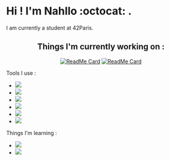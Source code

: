 <body>
 
 # Hi ! I'm Nahllo :octocat: .

 I am currently a student at 42Paris.

 <div align=center>

 ## Things I'm currently working on :


 [![ReadMe Card](https://github-readme-stats.vercel.app/api/pin/?username=NahIIo&repo=netwhat&theme=radical)](https://github.com/NahIIo/netwhat)
 [![ReadMe Card](https://github-readme-stats.vercel.app/api/pin/?username=NahIIo&repo=ft_server&theme=radical)](https://github.com/NahIIo/ft_server)
  </div>

 <div aling=left>

 Tools I use :

 - <img src="http://img.shields.io/badge/-VS%20Code-007ACC?style=flat&logo=visual%20studio%20code&logoColor=white">

 - <img src="http://img.shields.io/badge/-Github-000000?style=flat&logo=github&logoColor=FFFFFF">

 - <img src="http://img.shields.io/badge/-Git-F1502F?style=flat&logo=git&logoColor=FFFFFF">
 
 - <img src="http://img.shields.io/badge/-PHP-77BB4?style=flat&logo=php&logoColor=FFFFFF">

 - <img src="http://img.shields.io/badge/-Docker-2496ed?style=flat&logo=docker&logoColor=FFFFFF">

 - <img src="http://img.shields.io/badge/-StackOverflow-fe7a16?style=flat&logo=Stack Overflow&logoColor=FFFFFF">

 Things I'm learning :

 - <img src="https://img.shields.io/badge/-C%20&%20C++-659ad2?style=flat&logo=c%2B%2B&logoColor=ffffff">
  
 - <img src="https://img.shields.io/badge/-JavaScript-eed718?style=flat&logo=javascript&logoColor=ffffff">

 </div>
</body>
